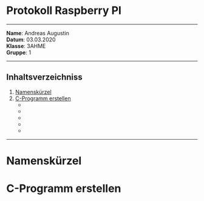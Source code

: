 # Protokoll Raspberry PI

-----

**Name**: Andreas Augustin  
**Datum**: 03.03.2020  
**Klasse**: 3AHME  
**Gruppe**: 1  

-----

## Inhaltsverzeichniss

1) [Namenskürzel](#namenskürzel)
1) [C-Programm erstellen](#c-programm-erstellen)  
   * [](#)
   * [](#)
   * [](#)
   * [](#)
   * [](#)

-----

# Namenskürzel

# C-Programm erstellen
